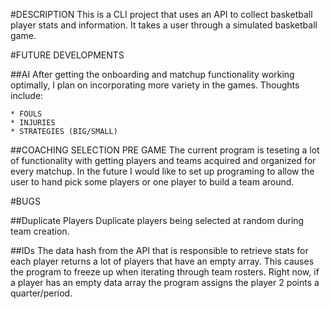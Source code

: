 #DESCRIPTION
This is a CLI project that uses an API to collect basketball player stats and information. It takes a user through a simulated basketball game.


#FUTURE DEVELOPMENTS

##AI
After getting the onboarding and matchup functionality working optimally, I plan on incorporating more variety in the games. Thoughts include:

    * FOULS
    * INJURIES
    * STRATEGIES (BIG/SMALL)

##COACHING SELECTION PRE GAME
The current program is teseting a lot of functionality with getting players and teams acquired and organized for every matchup. In the future I would like to set up programing to allow the user to hand pick some players or one player to build a team around.

#BUGS

##Duplicate Players
Duplicate players being selected at random during team creation.

##IDs
The data hash from the API that is responsible to retrieve stats for each player returns a lot of players that have an empty array. This causes the program to freeze up when iterating through team rosters. Right now, if a player has an empty data array the program assigns the player 2 points a quarter/period.

